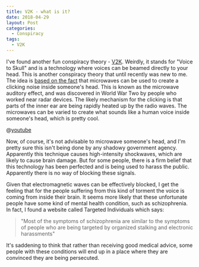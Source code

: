 ```yaml
---
title: V2K - what is it?
date: 2018-04-29
layout: Post
categories:
  - Conspiracy
tags:
  - V2K
---
```


I've found another fun conspiracy theory - [V2K](https://targetedindividualscanada.com/2010/06/24/article-what-is-voice-to-skull/). Weirdly, it stands for "Voice to Skull" and is a technology where voices can be beamed directly to your head. This is another conspiracy theory that until recently was new to me. The idea is [based on the fact](https://en.wikipedia.org/wiki/Microwave_auditory_effect) that microwaves can be used to create a clicking noise inside someone's head. This is known as the microwave auditory effect, and was discovered in World War Two by people who worked near radar devices. The likely mechanism for the clicking is that parts of the inner ear are being rapidly heated up by the radio waves. The microwaves can be varied to create what sounds like a human voice inside someone's head, which is pretty cool.

<!-- more -->

@[youtube](https://youtu.be/K63_dsXQwsk)

Now, of course, it's not advisable to microwave someone's head, and I'm pretty sure this isn't being done by any shadowy government agency. Apparently this technique causes high-intensity shockwaves, which are likely to cause brain damage. But for some people, there is a firm belief that this technology has been perfected and is being used to harass the public. Apparently there is no way of blocking these signals.

Given that electromagnetic waves can be effectively blocked, I get the feeling that for the people suffering from this kind of torment the voice is coming from inside their brain. It seems more likely that these unfortunate people have some kind of mental health condition, such as schizophrenia. In fact, I found a website called Targeted Individuals which says:

> "Most of the symptoms of schizophrenia are similar to the symptoms of people who are being targeted by organized stalking and electronic harassments"

It's saddening to think that rather than receiving good medical advice, some people with these conditions will end up in a place where they are convinced they are being persecuted.

